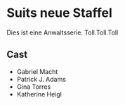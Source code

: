 # Suits neue Staffel

Dies ist eine Anwaltsserie. Toll.Toll.Toll

## Cast

* Gabriel Macht
* Patrick J. Adams
* Gina Torres
* Katherine Heigl
